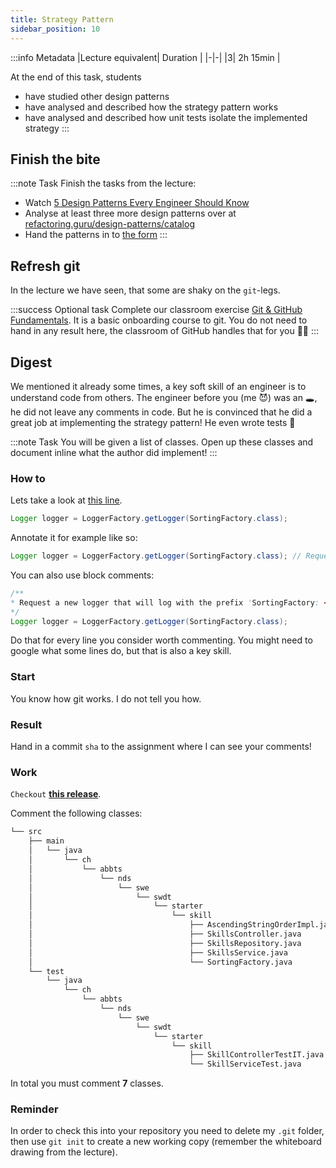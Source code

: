 ```yaml
---
title: Strategy Pattern
sidebar_position: 10
---
```


:::info Metadata
|Lecture equivalent| Duration |
|-|-|
|3| 2h 15min |

At the end of this task, students

* have studied other design patterns
* have analysed and described how the strategy pattern works
* have analysed and described how unit tests isolate the implemented strategy
:::

## Finish the bite
:::note Task
Finish the tasks from the lecture:

- Watch [5 Design Patterns Every Engineer Should Know](https://www.youtube.com/watch?v=FLmBqI3IKMA)
- Analyse at least three more design patterns over at [refactoring.guru/design-patterns/catalog](https://refactoring.guru/design-patterns/catalog)
- Hand the patterns in to [the form](https://forms.office.com/r/5Bzv0rY9Yq)
:::

## Refresh git

In the lecture we have seen, that some are shaky on the `git`-legs. 

:::success Optional task
Complete our classroom exercise [Git & GitHub Fundamentals](https://classroom.github.com/a/qFxRKS89). It is a basic onboarding course to git. You do not need to hand in any result here, the classroom of GitHub handles that for you 👍🏼
:::

## Digest
We mentioned it already some times, a key soft skill of an engineer is to understand code from others. The engineer before you (me 😈) was an 🕳, he did not leave any comments in code. But he is convinced that he did a great job at implementing the strategy pattern! He even wrote tests 🚀

:::note Task
You will be given a list of classes. Open up these classes and document inline what the author did implement!
:::

### How to

Lets take a look at [this line](https://github.com/nds-swe/spring-starter/blob/9838578a217a21029c6fc20ac2e67ec8f37ed662/src/main/java/ch/abbts/nds/swe/swdt/starter/skill/SortingFactory.java#L15).

```java
Logger logger = LoggerFactory.getLogger(SortingFactory.class);
```

Annotate it for example like so:

```java
Logger logger = LoggerFactory.getLogger(SortingFactory.class); // Request a new logger that will log with the prefix 'SortingFactory: <log message>'
```

You can also use block comments:


```java
/** 
* Request a new logger that will log with the prefix 'SortingFactory: <log message>'
*/
Logger logger = LoggerFactory.getLogger(SortingFactory.class);
```

Do that for every line you consider worth commenting. You might need to google what some lines do, but that is also a key skill.

### Start
You know how git works. I do not tell you how.

### Result
Hand in a commit `sha` to the assignment where I can see your comments!

### Work
`Checkout` [**this release**](https://github.com/nds-swe/spring-starter/releases/tag/1.0.1).

Comment the following classes:

```bash {11-15,25-27}
└── src
    ├── main
    │   └── java
    │       └── ch
    │           └── abbts
    │               └── nds
    │                   └── swe
    │                       └── swdt
    │                           └── starter
    │                               └── skill
    │                                   ├── AscendingStringOrderImpl.java
    │                                   ├── SkillsController.java
    │                                   ├── SkillsRepository.java
    │                                   ├── SkillsService.java
    │                                   └── SortingFactory.java
    └── test
        └── java
            └── ch
                └── abbts
                    └── nds
                        └── swe
                            └── swdt
                                └── starter
                                    └── skill
                                        ├── SkillControllerTestIT.java
                                        └── SkillServiceTest.java
```

In total you must comment **7** classes.

### Reminder
In order to check this into your repository you need to delete my `.git` folder, then use `git init` to create a new working copy (remember the whiteboard drawing from the lecture).
